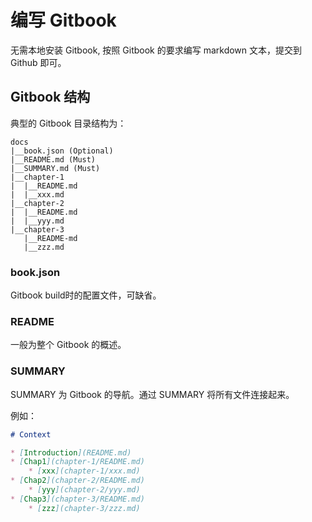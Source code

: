 # 编写 Gitbook
无需本地安装 Gitbook, 按照 Gitbook 的要求编写 markdown 文本，提交到 Github 即可。

## Gitbook 结构
典型的 Gitbook 目录结构为：
```
docs
|__book.json (Optional)
|__README.md (Must)
|__SUMMARY.md (Must)
|__chapter-1
|  |__README.md
|  |__xxx.md
|__chapter-2
|  |__README.md
|  |__yyy.md
|__chapter-3
   |__README-md
   |__zzz.md
```

### book.json
Gitbook build时的配置文件，可缺省。

### README
一般为整个 Gitbook 的概述。

### SUMMARY
SUMMARY 为 Gitbook 的导航。通过 SUMMARY 将所有文件连接起来。

例如：
```markdown
# Context

* [Introduction](README.md)
* [Chap1](chapter-1/README.md)
    * [xxx](chapter-1/xxx.md)
* [Chap2](chapter-2/README.md)
    * [yyy](chapter-2/yyy.md)
* [Chap3](chapter-3/README.md)
    * [zzz](chapter-3/zzz.md)
```
